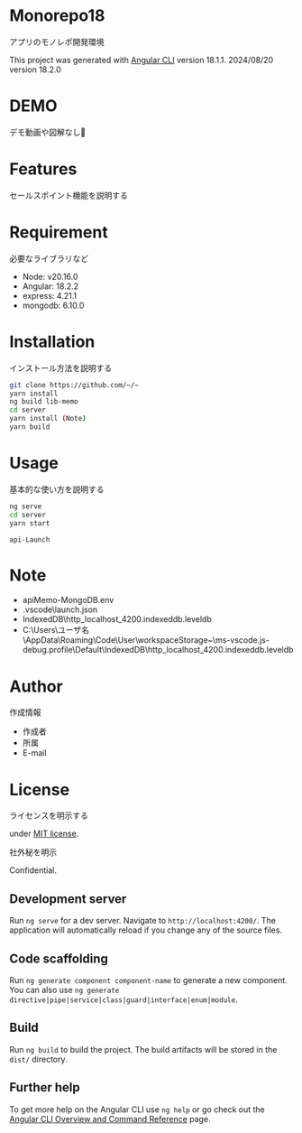 # Monorepo18

アプリのモノレポ開発環境

This project was generated with [Angular CLI](https://github.com/angular/angular-cli) version 18.1.1.
2024/08/20 version 18.2.0

# DEMO

デモ動画や図解なし💛

# Features

セールスポイント機能を説明する

# Requirement

必要なライブラリなど

- Node: v20.16.0
- Angular: 18.2.2
- express: 4.21.1
- mongodb: 6.10.0

# Installation

インストール方法を説明する

```bash
git clone https://github.com/~/~
yarn install
ng build lib-memo
cd server
yarn install (Note)
yarn build
```

# Usage

基本的な使い方を説明する

```bash
ng serve
cd server
yarn start
```

```debbuger
api-Launch
```

# Note

- apiMemo-MongoDB\.env
- .vscode\launch.json
- IndexedDB\http_localhost_4200.indexeddb.leveldb
- C:\Users\ユーザ名\AppData\Roaming\Code\User\workspaceStorage\~\ms-vscode.js-debug\.profile\Default\IndexedDB\http_localhost_4200.indexeddb.leveldb

# Author

作成情報

- 作成者
- 所属
- E-mail

# License

ライセンスを明示する

under [MIT license](https://en.wikipedia.org/wiki/MIT_License).

社外秘を明示

Confidential.

## Development server

Run `ng serve` for a dev server. Navigate to `http://localhost:4200/`. The application will automatically reload if you change any of the source files.

## Code scaffolding

Run `ng generate component component-name` to generate a new component. You can also use `ng generate directive|pipe|service|class|guard|interface|enum|module`.

## Build

Run `ng build` to build the project. The build artifacts will be stored in the `dist/` directory.

## Further help

To get more help on the Angular CLI use `ng help` or go check out the [Angular CLI Overview and Command Reference](https://angular.dev/tools/cli) page.
